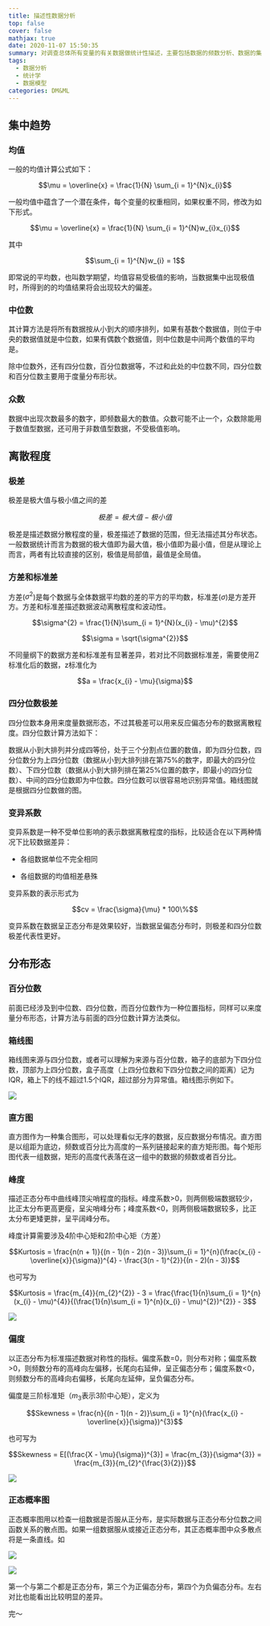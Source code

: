 ```yaml
---
title: 描述性数据分析
top: false
cover: false
mathjax: true
date: 2020-11-07 15:50:35
summary: 对调查总体所有变量的有关数据做统计性描述，主要包括数据的频数分析、数据的集中趋势分析、数据离散程度分析、数据的分布、以及一些基本的统计图形。
tags: 
  - 数据分析
  - 统计学
  - 数据模型
categories: DM&ML
---
```


## 集中趋势

### 均值

一般的均值计算公式如下：

$$\mu = \overline{x} = \frac{1}{N} \sum_{i = 1}^{N}x_{i}$$

一般均值中蕴含了一个潜在条件，每个变量的权重相同，如果权重不同，修改为如下形式。

$$\mu = \overline{x} = \frac{1}{N} \sum_{i = 1}^{N}w_{i}x_{i}$$ 

其中

$$\sum_{i = 1}^{N}w_{i} = 1$$ 

即常说的平均数，也叫数学期望，均值容易受极值的影响，当数据集中出现极值时，所得到的的均值结果将会出现较大的偏差。

### 中位数

其计算方法是将所有数据按从小到大的顺序排列，如果有基数个数据值，则位于中央的数据值就是中位数，如果有偶数个数据值，则中位数是中间两个数值的平均是。

除中位数外，还有四分位数，百分位数据等，不过和此处的中位数不同，四分位数和百分位数主要用于度量分布形状。

### 众数

数据中出现次数最多的数字，即频数最大的数值。众数可能不止一个，众数除能用于数值型数据，还可用于非数值型数据，不受极值影响。

## 离散程度

### 极差

极差是极大值与极小值之间的差

$$ 极差 = 极大值 - 极小值$$

极差是描述数据分散程度的量，极差描述了数据的范围，但无法描述其分布状态。一般数据统计而言为数据的极大值即为最大值，极小值即为最小值，但是从理论上而言，两者有比较直接的区别，极值是局部值，最值是全局值。

### 方差和标准差

方差($\sigma^{2}$)是每个数据与全体数据平均数的差的平方的平均数，标准差($\sigma$)是方差开方。方差和标准差描述数据波动离散程度和波动性。

$$\sigma^{2} = \frac{1}{N}\sum_{i = 1}^{N}(x_{i} - \mu)^{2}$$

$$\sigma = \sqrt{\sigma^{2}}$$

不同量纲下的数据方差和标准差有显著差异，若对比不同数据标准差，需要使用Z标准化后的数据，z标准化为

$$a = \frac{x_{i} - \mu}{\sigma}$$

### 四分位数极差

四分位数本身用来度量数据形态，不过其极差可以用来反应偏态分布的数据离散程度。四分位数计算方法如下：

数据从小到大排列并分成四等份，处于三个分割点位置的数值，即为四分位数，四分位数分为上四分位数（数据从小到大排列排在第75%的数字，即最大的四分位数）、下四分位数（数据从小到大排列排在第25%位置的数字，即最小的四分位数）、中间的四分位数即为中位数。四分位数可以很容易地识别异常值。箱线图就是根据四分位数做的图。

### 变异系数

变异系数是一种不受单位影响的表示数据离散程度的指标，比较适合在以下两种情况下比较数据差异：

- 各组数据单位不完全相同

- 各组数据的均值相差悬殊

变异系数的表示形式为

$$cv = \frac{\sigma}{\mu} * 100\%$$

变异系数在数据呈正态分布是效果较好，当数据呈偏态分布时，则极差和四分位数极差代表性更好。

## 分布形态

### 百分位数

前面已经涉及到中位数、四分位数，而百分位数作为一种位置指标，同样可以来度量分布形态，计算方法与前面的四分位数计算方法类似。

### 箱线图

箱线图来源与四分位数，或者可以理解为来源与百分位数，箱子的底部为下四分位数，顶部为上四分位数，盒子高度（上四分位数和下四分位数之间的距离）记为IQR，箱上下的线不超过1.5个IQR，超过部分为异常值。箱线图示例如下。

![](box.jpeg)

### 直方图

直方图作为一种集合图形，可以处理看似无序的数据，反应数据分布情况。直方图是以组距为底边，频数或百分比为高度的一系列链接起来的直方矩形图。每个矩形图代表一组数据，矩形的高度代表落在这一组中的数据的频数或者百分比。

### 峰度

描述正态分布中曲线峰顶尖哨程度的指标。峰度系数>0，则两侧极端数据较少，比正太分布更高更瘦，呈尖哨峰分布；峰度系数<0，则两侧极端数据较多，比正太分布更矮更胖，呈平阔峰分布。

峰度计算需要涉及4阶中心矩和2阶中心矩（方差）

$$Kurtosis = \frac{n(n + 1)}{(n - 1)(n - 2)(n - 3)}\sum_{i = 1}^{n}(\frac{x_{i} - \overline{x}}{\sigma})^{4} - \frac{3(n - 1)^{2}}{(n - 2)(n - 3)}$$

也可写为

$$Kurtosis = \frac{m_{4}}{m_{2}^{2}} - 3 = \frac{\frac{1}{n}\sum_{i = 1}^{n}(x_{i} - \mu)^{4}}{(\frac{1}{n}\sum_{i = 1}^{n}(x_{i} - \mu)^{2})^{2}} - 3$$

![](fengdu.png)

### 偏度

以正态分布为标准描述数据对称性的指标。偏度系数=0，则分布对称；偏度系数>0，则频数分布的高峰向左偏移，长尾向右延伸，呈正偏态分布；偏度系数<0，则频数分布的高峰向右偏移，长尾向左延伸，呈负偏态分布。

偏度是三阶标准矩（$m_{3}$表示3阶中心矩），定义为

$$Skewness = \frac{n}{(n - 1)(n - 2)}\sum_{i = 1}^{n}(\frac{x_{i} - \overline{x}}{\sigma})^{3}$$

也可写为

$$Skewness = E[(\frac{X - \mu}{\sigma})^{3}] = \frac{m_{3}}{\sigma^{3}} = \frac{m_{3}}{m_{2}^{\frac{3}{2}}}$$

![](skew.png)

### 正态概率图

正态概率图用以检查一组数据是否服从正分布，是实际数据与正态分布分位数之间函数关系的散点图。如果一组数据服从或接近正态分布，其正态概率图中众多散点将是一条直线。如

![](qq_plot1.png)

![](qq_plot2.png)

第一个与第二个都是正态分布，第三个为正偏态分布，第四个为负偏态分布。左右对比也能看出比较明显的差异。

完～